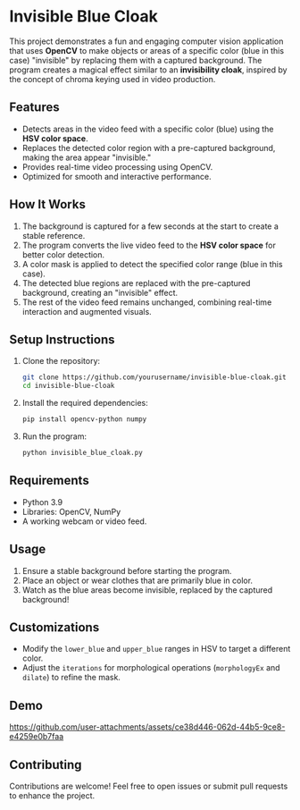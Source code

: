 # **Invisible Blue Cloak**

This project demonstrates a fun and engaging computer vision application that uses **OpenCV** to make objects or areas of a specific color (blue in this case) "invisible" by replacing them with a captured background. The program creates a magical effect similar to an **invisibility cloak**, inspired by the concept of chroma keying used in video production.

## **Features**
- Detects areas in the video feed with a specific color (blue) using the **HSV color space**.
- Replaces the detected color region with a pre-captured background, making the area appear "invisible."
- Provides real-time video processing using OpenCV.
- Optimized for smooth and interactive performance.

## **How It Works**
1. The background is captured for a few seconds at the start to create a stable reference.
2. The program converts the live video feed to the **HSV color space** for better color detection.
3. A color mask is applied to detect the specified color range (blue in this case).
4. The detected blue regions are replaced with the pre-captured background, creating an "invisible" effect.
5. The rest of the video feed remains unchanged, combining real-time interaction and augmented visuals.

## **Setup Instructions**
1. Clone the repository:
   ```bash
   git clone https://github.com/yourusername/invisible-blue-cloak.git
   cd invisible-blue-cloak
   ```
2. Install the required dependencies:
   ```bash
   pip install opencv-python numpy
   ```
3. Run the program:
   ```bash
   python invisible_blue_cloak.py
   ```

## **Requirements**
- Python 3.9
- Libraries: OpenCV, NumPy
- A working webcam or video feed.

## **Usage**
1. Ensure a stable background before starting the program.
2. Place an object or wear clothes that are primarily blue in color.
3. Watch as the blue areas become invisible, replaced by the captured background!

## **Customizations**
- Modify the `lower_blue` and `upper_blue` ranges in HSV to target a different color.
- Adjust the `iterations` for morphological operations (`morphologyEx` and `dilate`) to refine the mask.

## **Demo**
https://github.com/user-attachments/assets/ce38d446-062d-44b5-9ce8-e4259e0b7faa


## **Contributing**
Contributions are welcome! Feel free to open issues or submit pull requests to enhance the project.
